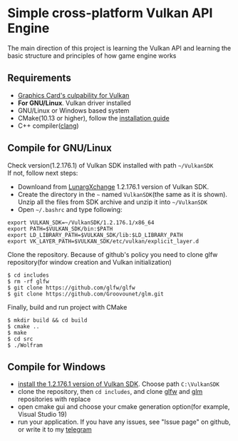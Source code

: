 # Simple cross-platform Vulkan API Engine
The main direction of this project is learning the Vulkan API and learning the basic structure and principles of how game engine works
## Requirements
- [Graphics Card's culpability for Vulkan](http://vulkan.gpuinfo.org/)
- **For GNU/Linux**. Vulkan driver installed
- GNU/Linux or Windows based system
- CMake(10.13 or higher), follow the [installation guide](https://cmake.org/install/)
- C++ compiler([clang](https://clang.llvm.org/get_started.html))
## Compile for GNU/Linux
Check version(1.2.176.1) of Vulkan SDK installed with path `~/VulkanSDK`  
If not, follow next steps:  
  - Downloand from [LunargXchange](https://vulkan.lunarg.com/sdk/home) 1.2.176.1 version of Vulkan SDK.  
  - Create the directory in the `~` named `VulkanSDK`(the same as it is shown). Unzip all the files from SDK archive and unzip it into `~/VulkanSDK`  
  - Open `~/.bashrc` and type following:  
  ```
  export VULKAN_SDK=~/VulkanSDK/1.2.176.1/x86_64   
  export PATH=$VULKAN_SDK/bin:$PATH  
  export LD_LIBRARY_PATH=$VULKAN_SDK/lib:$LD_LIBRARY_PATH   
  export VK_LAYER_PATH=$VULKAN_SDK/etc/vulkan/explicit_layer.d
  ```
Clone the repository. Because of github's policy you need to clone glfw repository(for window creation and Vulkan initialization)
```
$ cd includes
$ rm -rf glfw
$ git clone https://github.com/glfw/glfw
$ git clone https://github.com/Groovounet/glm.git
```  
Finally, build and run project with CMake
```
$ mkdir build && cd build
$ cmake ..
$ make
$ cd src
$ ./Wolfram
```
## Compile for Windows
- [install the 1.2.176.1 version of Vulkan SDK](https://vulkan.lunarg.com/sdk/home). Choose path `C:\VulkanSDK`
- clone the repository, then `cd includes`, and clone [glfw](https://github.com/glfw/glfw) and [glm](https://github.com/Groovounet/glm.git) repositories with replace
- open cmake gui and choose your cmake generation option(for example, Visual Studio 19)
- run your application. If you have any issues, see "Issue page" on github, or write it to my [telegram](t.me/Umlaut)
